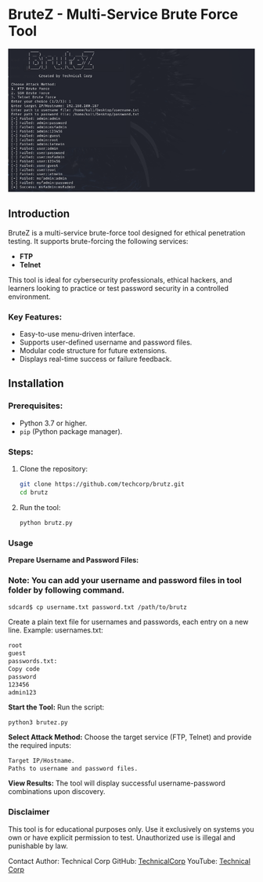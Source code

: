 # BruteZ - Multi-Service Brute Force Tool

![BruteZ Banner](brutz.png)

## Introduction
BruteZ is a multi-service brute-force tool designed for ethical penetration testing. It supports brute-forcing the following services:
- **FTP**
- **Telnet**

This tool is ideal for cybersecurity professionals, ethical hackers, and learners looking to practice or test password security in a controlled environment.

### Key Features:
- Easy-to-use menu-driven interface.
- Supports user-defined username and password files.
- Modular code structure for future extensions.
- Displays real-time success or failure feedback.

## Installation

### Prerequisites:
- Python 3.7 or higher.
- `pip` (Python package manager).

### Steps:
1. Clone the repository:
   ```bash
   git clone https://github.com/techcorp/brutz.git
   cd brutz

2. Run the tool:
   ```bash
   python brutz.py
   ```

### Usage
**Prepare Username and Password Files:**
### Note: You can add your username and password files in tool folder by following command.
```
sdcard$ cp username.txt password.txt /path/to/brutz
```
Create a plain text file for usernames and passwords, each entry on a new line. Example:
usernames.txt:
```
root
guest
passwords.txt:
Copy code
password
123456
admin123
```
**Start the Tool:**
Run the script:
```
python3 brutez.py
```
**Select Attack Method:**
Choose the target service (FTP, Telnet) and provide the required inputs:
```
Target IP/Hostname.
Paths to username and password files.
```
**View Results:**
The tool will display successful username-password combinations upon discovery.

### Disclaimer
This tool is for educational purposes only. Use it exclusively on systems you own or have explicit permission to test. Unauthorized use is illegal and punishable by law.

Contact
Author: Technical Corp
GitHub: [TechnicalCorp](https://github.com/techcorp/)
YouTube: [Technical Corp](https://youtube.com/@technicalcorp)
